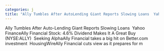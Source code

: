 ```yaml
---
categories: j
title: "Ally Tumbles After AutoLending Giant Reports Slowing Loans  Yahoo Finance"
---
```

Ally Tumbles After Auto-Lending Giant Reports Slowing Loans&nbsp;&nbsp;Yahoo FinanceAlly Financial Stock: 4.6% Dividend Makes It A Great Buy (NYSE:ALLY)&nbsp;&nbsp;Seeking AlphaAlly Financial takes a big hit on Better.com investment&nbsp;&nbsp;HousingWireAlly Financial cuts view as it prepares for m
